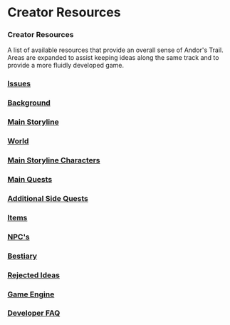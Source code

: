 # Creator Resources

### Creator Resources

A list of available resources that provide an overall sense of Andor's Trail. Areas are expanded to assist keeping ideas along the same track and to provide a more fluidly developed game.

### [Issues](https://github.com/Zukero/andors-trail/issues)

### [Background](world/)

### [Main Storyline](world/main-storyline/)

### [World](world/)

### [Main Storyline Characters](world/main-storyline/main-storyline-characters.md)

### [Main Quests](quests/main-questlines.md)

### [Additional Side Quests](quests/side-quests.md)

### [Items](http://andorstrail.irkalla.cz/0.7.0/)

### [NPC's](npcs-and-their-creation.md)

### [Bestiary](http://andorstrail.irkalla.cz/0.7.0/)

### [Rejected Ideas](rejected-ideas.md)

### [Game Engine](game-engine.md)

### [Developer FAQ](development-faq.md)

